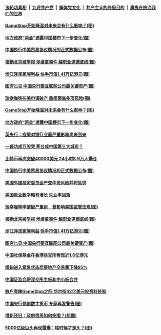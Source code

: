 ####  [法轮功真相](../../../../basic/blob/master/README.md?t=02072301) &nbsp;|&nbsp; [九评共产党](../../../../9ping.md/blob/master/README.md?t=02072301) &nbsp;|&nbsp; [解体党文化](../../../../jtdwh.md/blob/master/README.md?t=02072301)  &nbsp;|&nbsp; [共产主义的终极目的](../../../../gczydzjmd.md/blob/master/README.md?t=02072301) &nbsp;|&nbsp; [魔鬼在统治我们的世界](../../../../mgztzwmdsj.md/blob/master/README.md?t=02072301) 

#### [GameStop开始降温对未来会有什么影响？(图)](../pages/p5/961731.md?t=02072301) 

#### [地方政府“两会”透露中国楼市下一步变化(图)](../pages/p5/961700.md?t=02072301) 

#### [中国执行中美贸易协议情况的正式数据公布(图)](../pages/p5/961682.md?t=02072301) 

#### [德勤北京被举报 涉虐童事件 越职业道德底线(图)](../pages/p5/961630.md?t=02072301) 

#### [涉江泽民家族利益 快手市值1.41万亿港元(图)](../pages/p5/961620.md?t=02072301) 

#### [图穷匕见 中国央行要互联网公司最关键资产(图)](../pages/p5/961590.md?t=02072301) 

#### [瑞幸咖啡在美申请破产 重组面临多项风险(图)](../pages/p5/961741.md?t=02072301) 

#### [GameStop开始降温对未来会有什么影响？(图)](../pages/p5/961731.md?t=02072301) 

#### [地方政府“两会”透露中国楼市下一步变化(图)](../pages/p5/961700.md?t=02072301) 

#### [英央行：疫情对银行业最严重影响尚未到来](../pages/p5/961697.md?t=02072301) 

#### [一酱功成万股哭 茅台成中国第三大城市？](../pages/p5/961687.md?t=02072301) 

#### [比特币再次突破40000美元 24小时8.9万人爆仓](../pages/p5/961683.md?t=02072301) 

#### [中国执行中美贸易协议情况的正式数据公布(图)](../pages/p5/961682.md?t=02072301) 

#### [美国外国投资委员会严查中资风险并将惩罚](../pages/p5/961677.md?t=02072301) 

#### [美国就业数字略有增长 失业率回落](../pages/p5/961675.md?t=02072301) 

#### [瑞幸咖啡申请破产重组　曾影响美国监管法规(图)](../pages/p5/961596.md?t=02072301) 

#### [德勤北京被举报 涉虐童事件 越职业道德底线(图)](../pages/p5/961630.md?t=02072301) 

#### [涉江泽民家族利益 快手市值1.41万亿港元(图)](../pages/p5/961620.md?t=02072301) 

#### [图穷匕见 中国央行要互联网公司最关键资产(图)](../pages/p5/961590.md?t=02072301) 

#### [中国社保基金在香港联交所套现近1.6亿港元](../pages/p5/961591.md?t=02072301) 

#### [缅甸进入紧急状态后房地产交易量下降95%](../pages/p5/961567.md?t=02072301) 

#### [中国证监会将深交所主板和中小板合并](../pages/p5/961566.md?t=02072301) 

#### [散户青睐GameStop之际 华尔街42亿美元投资科技股](../pages/p5/961563.md?t=02072301) 

#### [中国央行领跑数字货币 专家再发警告(图)](../pages/p5/961557.md?t=02072301) 

#### [借新还旧：政府信用如何突围？(组图)](../pages/p5/961501.md?t=02072301) 

#### [5000亿级巨头再现雷爆：啥时候才是头？(图)](../pages/p5/961507.md?t=02072301) 

